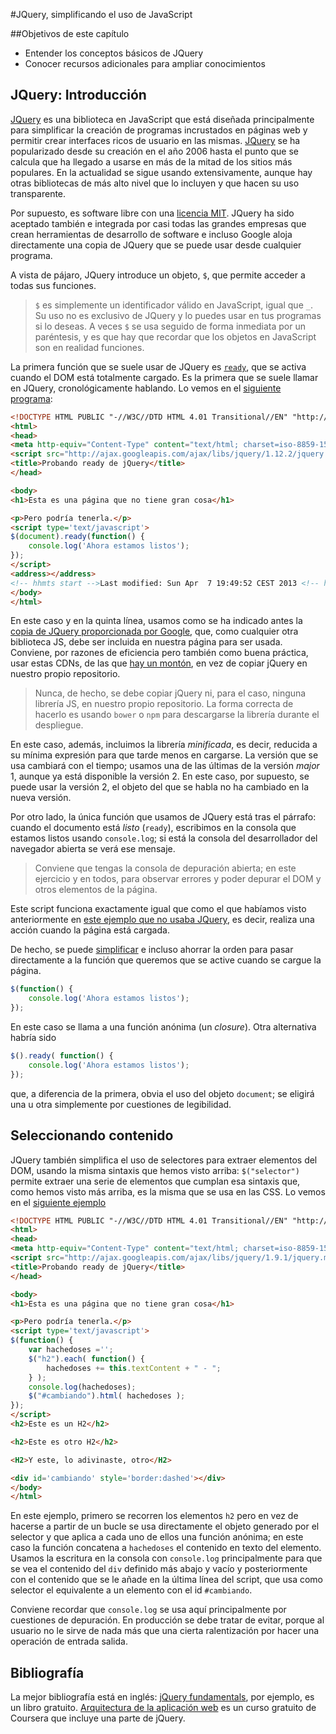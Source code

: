 #JQuery, simplificando el uso de JavaScript 


##Objetivos de este capítulo

-   Entender los conceptos básicos de JQuery
-   Conocer recursos adicionales para ampliar conocimientos

## JQuery: Introducción 

[JQuery](http://jquery.com) es una biblioteca en JavaScript que está
diseñada principalmente para simplificar la creación de programas
incrustados en páginas web y
permitir crear interfaces ricos de usuario en las mismas. 
[JQuery](https://es.wikipedia.org/wiki/JQuery) se ha popularizado desde
su creación en el año 2006 hasta el punto que se calcula que ha
llegado a usarse en más de la mitad de los sitios más populares. En la
actualidad se sigue usando extensivamente, aunque hay otras
bibliotecas de más alto nivel que lo incluyen y que hacen su uso
transparente. 

Por supuesto, es software
libre con una [licencia MIT](http://en.wikipedia.org/wiki/MIT_License).
JQuery ha sido aceptado también e integrada por casi todas las grandes empresas
que crean herramientas de desarrollo de software e incluso Google aloja
directamente una copia de JQuery que se puede usar desde cualquier
programa.

A vista de pájaro, JQuery introduce un objeto, `$`, que permite acceder
a todas sus funciones.

>`$` es simplemente un identificador válido en JavaScript, igual que
>`_`. Su uso no es exclusivo de JQuery y lo puedes usar en tus
>programas si lo deseas. A veces `$` se usa seguido de forma inmediata
>por un paréntesis, y es que hay que recordar que los objetos en
>JavaScript son en realidad funciones. 

La primera función que se suele usar de JQuery es
[`ready`](https://api.jquery.com/ready/), que se activa cuando el DOM
está totalmente cargado. Es la primera que se suele llamar en
JQuery, cronológicamente hablando. Lo vemos  en el
[siguiente programa](https://github.com/JJ/curso-js/blob/master/code/ready.html):

~~~HTML
<!DOCTYPE HTML PUBLIC "-//W3C//DTD HTML 4.01 Transitional//EN" "http://www.w3.org/TR/html4/loose.dtd">
<html>
<head>
<meta http-equiv="Content-Type" content="text/html; charset=iso-8859-15">
<script src="http://ajax.googleapis.com/ajax/libs/jquery/1.12.2/jquery.min.js"></script>
<title>Probando ready de jQuery</title>
</head>

<body>
<h1>Esta es una página que no tiene gran cosa</h1>

<p>Pero podría tenerla.</p>
<script type='text/javascript'>
$(document).ready(function() {
    console.log('Ahora estamos listos');
});
</script>
<address></address>
<!-- hhmts start -->Last modified: Sun Apr  7 19:49:52 CEST 2013 <!-- hhmts end -->
</body> 
</html>
~~~

En este caso y en la quinta línea, usamos como se ha indicado antes la
[copia de JQuery proporcionada por Google](https://developers.google.com/speed/libraries/#jquery), que, como cualquier otra biblioteca JS, debe ser
incluida en nuestra página para ser usada. Conviene, por razones de
eficiencia pero también como buena práctica, usar estas CDNs, de las
que [hay un montón](https://jquery.com/download/), en vez de copiar
jQuery en nuestro propio repositorio.

>Nunca, de hecho, se debe copiar jQuery ni, para el caso, ninguna
>librería JS, en nuestro propio repositorio. La forma correcta de
>hacerlo es usando `bower` o `npm` para descargarse la librería
>durante el despliegue.

En este caso, además, incluimos la librería *minificada*, es decir,
reducida a su mínima expresión para que tarde menos en cargarse. La
versión que se usa cambiará con el tiempo; usamos una de las últimas
de la versión *major* 1, aunque ya está disponible la versión 2. En
este caso, por supuesto, se puede usar la versión 2, el objeto del que
se habla no ha cambiado en la nueva versión.


Por otro lado, la única función que usamos de JQuery está tras el párrafo: cuando el documento
está *listo* (`ready`), escribimos en la consola que estamos listos
usando `console.log`; si está la consola del desarrollador del
navegador abierta se verá ese mensaje.

>Conviene que tengas la consola de depuración abierta; en este
>ejercicio y en todos, para observar errores y poder depurar el DOM y
>otros elementos de la página.

Este script funciona
exactamente igual que como el que habíamos visto anteriormente en
[este ejemplo que no usaba JQuery](https://github.com/JJ/curso-js/blob/master/code/onload.html),
es decir, realiza una acción cuando la página está cargada. 

De hecho, se puede
[simplificar](https://github.com/JJ/curso-js/blob/master/code/ready-simple.html)
e incluso ahorrar la orden para pasar directamente a la función que
queremos que se active cuando se cargue la página.

~~~JavaScript
$(function() {
    console.log('Ahora estamos listos');
});
~~~

En este caso se llama a una función anónima (un *closure*). Otra
alternativa habría sido

~~~JavaScript
$().ready( function() {
    console.log('Ahora estamos listos');
});
~~~

que, a diferencia de la primera, obvia el uso del objeto
`document`; se eligirá una u otra simplemente por cuestiones de
legibilidad.

## Seleccionando contenido

JQuery también simplifica el uso de selectores para extraer elementos
del DOM, usando la misma sintaxis que hemos visto arriba:
`$("selector")` permite extraer una serie de elementos que cumplan esa
sintaxis que, como hemos visto más arriba, es la misma que se usa en las
CSS. Lo vemos en el [siguiente ejemplo](https://github.com/JJ/curso-js/blob/master/code/selectores.html)

~~~HTML
<!DOCTYPE HTML PUBLIC "-//W3C//DTD HTML 4.01 Transitional//EN" "http://www.w3.org/TR/html4/loose.dtd">
<html>
<head>
<meta http-equiv="Content-Type" content="text/html; charset=iso-8859-15">
<script src="http://ajax.googleapis.com/ajax/libs/jquery/1.9.1/jquery.min.js"></script>
<title>Probando ready de jQuery</title>
</head>

<body>
<h1>Esta es una página que no tiene gran cosa</h1>

<p>Pero podría tenerla.</p>
<script type='text/javascript'>
$(function() {
    var hachedoses ='';
    $("h2").each( function() {
        hachedoses += this.textContent + " - ";
    } );
    console.log(hachedoses);
    $("#cambiando").html( hachedoses ); 
});
</script>
<h2>Este es un H2</h2>

<h2>Este es otro H2</h2>

<H2>Y este, lo adivinaste, otro</H2>

<div id='cambiando' style='border:dashed'></div>
</body> 
</html>
~~~

En este ejemplo, primero se recorren los elementos `h2` pero en vez de
hacerse a partir de un bucle se usa directamente el objeto generado por
el selector y que aplica a cada uno de ellos una función anónima; en
este caso la función concatena a `hachedoses` el contenido en texto del
elemento. Usamos la escritura en la consola con `console.log` principalmente para que se vea el contenido
del `div` definido más abajo y vacío y posteriormente con el contenido que
se le añade en la última línea del script, que usa como selector el
equivalente a un elemento con el id `#cambiando`.

Conviene recordar que `console.log` se usa aquí principalmente por
cuestiones de depuración. En producción se debe tratar de evitar,
porque al usuario no le sirve de nada más que una cierta ralentización
por hacer una operación de entrada salida. 

## Bibliografía

La mejor bibliografía está en inglés:
[jQuery fundamentals](http://jqfundamentals.com/), por ejemplo, es un
libro
gratuito. [Arquitectura de la aplicación web](https://es.coursera.org/course/webapplications)
es un curso gratuito de Coursera que incluye una parte de jQuery.  
